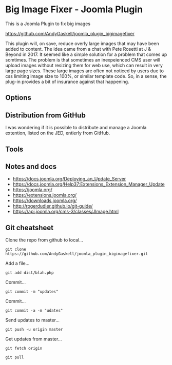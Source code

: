 # Big Image Fixer - Joomla Plugin
This is a Joomla Plugin to fix big images

https://github.com/AndyGaskell/joomla_plugin_bigimagefixer

This plugin will, on save, reduce overly large images that may have been added to content.  The idea came from a chat with Pete Rosetti at J & Beyond in 2017.  It seemed like a simple solution for a problem that comes up somtimes.  The problem is that sometimes an inexpeienced CMS user will upload images without resizing them for web use, which can result in very large page sizes.  These large images are often not noticed by users due to css limiting image size to 100%, or similar template code.  So, in a sense, the plug-in provides a bit of insurance against that happening.


## Options



## Distribution from GitHub
I was wondering if it is possible to distribute and manage a Joomla extention, listed on the JED, entierly from GitHub.


## Tools



## Notes and docs
* https://docs.joomla.org/Deploying_an_Update_Server
* https://docs.joomla.org/Help37:Extensions_Extension_Manager_Update
* https://joomla.org/
* https://extensions.joomla.org/
* https://downloads.joomla.org/
* http://rogerdudler.github.io/git-guide/
* https://api.joomla.org/cms-3/classes/JImage.html 



## Git cheatsheet

Clone the repo from github to local...

`git clone https://github.com/AndyGaskell/joomla_plugin_bigimagefixer.git`

Add a file...

`git add dist/blah.php`

Commit...

`git commit -m "updates"`

Commit...

`git commit -a -m "udates"`

Send updates to master...

`git push -u origin master`

Get updates from master...

`git fetch origin`

`git pull`


